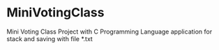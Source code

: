 # MiniVotingClass
Mini Voting Class Project with C Programming Language application for stack and saving with file *.txt
